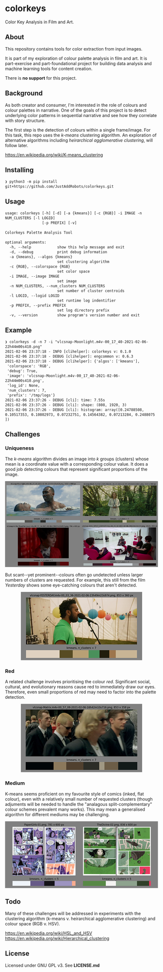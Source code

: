 # colorkeys
Color Key Analysis in Film and Art.

## About

This repository contains tools for color extraction from input images.

It is part of my exploration of colour palette analysis in film and art. It is 
part-exercise and part-foundational project for building data analysis and machine 
learning tools for content creation.

There is **no support** for this project.

## Background

As both creator and consumer, I'm interested in the role of colours and colour palettes
in narrative. One of the goals of this project is to detect underlying color patterns 
in sequential narrative and see how they correlate with story structure.

The first step is the detection of colours within a single frame/image. For this task,
this repo uses the _k-means_ clustering algorithm. An exploration of alternative
algorithms including _heirarchical agglomerative clustering_, will follow later.

https://en.wikipedia.org/wiki/K-means_clustering

## Installing

```
❯ python3 -m pip install git+https://github.com/JustAddRobots/colorkeys.git
```

## Usage

```
usage: colorkeys [-h] [-d] [-a {kmeans}] [-c {RGB}] -i IMAGE -n NUM_CLUSTERS [-l LOGID]
                 [-p PREFIX] [-v]

Colorkeys Palette Analysis Tool

optional arguments:
  -h, --help            show this help message and exit
  -d, --debug           print debug information
  -a {kmeans}, --algos {kmeans}
                        set clustering algorithm
  -c {RGB}, --colorspace {RGB}
                        set color space
  -i IMAGE, --image IMAGE
                        set image
  -n NUM_CLUSTERS, --num_clusters NUM_CLUSTERS
                        set number of cluster centroids
  -l LOGID, --logid LOGID
                        set runtime log indentifier
  -p PREFIX, --prefix PREFIX
                        set log directory prefix
  -v, --version         show program's version number and exit
```

## Example
```
❯ colorkeys -d -n 7 -i "vlcsnap-Moonlight.m4v-00_17_40-2021-02-06-22h44m00s410.png"
2021-02-06 23:37:18 - INFO [clihelper]: colorkeys v: 0.1.0
2021-02-06 23:37:18 - DEBUG [clihelper]: engcommon v: 0.6.3
2021-02-06 23:37:18 - DEBUG [clihelper]: {'algos': ['kmeans'],
 'colorspace': 'RGB',
 'debug': True,
 'image': 'vlcsnap-Moonlight.m4v-00_17_40-2021-02-06-22h44m00s410.png',
 'log_id': None,
 'num_clusters': 7,
 'prefix': '/tmp/logs'}
2021-02-06 23:37:26 - DEBUG [cli]: time: 7.55s
2021-02-06 23:37:26 - DEBUG [cli]: shape: (808, 1920, 3)
2021-02-06 23:37:26 - DEBUG [cli]: histogram: array([0.24788508, 0.10517353, 0.10802973, 0.07232751, 0.14564382, 0.07213284, 0.2488075 ])
```

## Challenges

### Uniqueness

The _k-means_ algorithm divides an image into _k_ groups (clusters) whose mean is a
coordinate value with a corresponding colour value. It does a good job detecting
 colours that represent significant proportions of the image.

<P align="center">
    <IMG src="./readme/colorkeys-n7-01.png" />
</P>


But scant--yet prominent--colours often go undetected unless larger numbers of 
clusters are requested. For example, this still from the film _Yesterday_ shows 
some eye-catching colours that aren't detected.

<P align="center">
    <IMG src="./readme/Yesterday-n7-01.png" />
</P>


### Red

A related challenge involves prioritising the colour _red_. Significant
social, cultural, and evolutionary reasons cause red to immediately draw our eyes.
Therefore, even small proportions of red may need to factor into the palette 
detection.

<P align="center">
    <IMG src="./readme/Matrix-n7-01.png" />
</P>


### Medium

K-means seems proficient on my favourite style of comics (inked, flat colour), even 
with a relatively small number of requested clusters (though adjuments will be needed
to handle the "analagous split-complementary" colour schemes prevalent many works). 
This may mean a generalised algorithm for different mediums may be challenging.

<P align="center">
    <IMG src="./readme/Comics-n5-01.png" />
</P>


## Todo

Many of these challenges will be addressed in experiments with the clustering
algorithm (k-means v. heirarchical agglomerative clustering) and colour space
(RGB v. HSV).


https://en.wikipedia.org/wiki/HSL_and_HSV  
https://en.wikipedia.org/wiki/Hierarchical_clustering  

## License

Licensed under GNU GPL v3. See **LICENSE.md**
